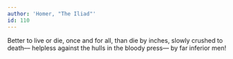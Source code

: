 ```yaml
---
author: 'Homer, "The Iliad"'
id: 110
---
```


Better to live or die, once and for all,
than die by inches, slowly crushed to death––
helpless against the hulls in the bloody press––
by far inferior men!